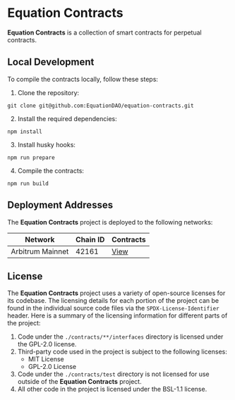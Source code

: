 # Equation Contracts

**Equation Contracts** is a collection of smart contracts for perpetual contracts.

## Local Development

To compile the contracts locally, follow these steps:

1. Clone the repository:

```shell
git clone git@github.com:EquationDAO/equation-contracts.git
```

2. Install the required dependencies:

```shell
npm install
```

3. Install husky hooks:

```shell
npm run prepare
```

4. Compile the contracts:

```shell
npm run build
```

## Deployment Addresses

The **Equation Contracts** project is deployed to the following networks:

| Network          | Chain ID | Contracts                        |
| ---------------- | -------- | -------------------------------- |
| Arbitrum Mainnet | 42161    | [View](./deployments/42161.json) |

## License

The **Equation Contracts** project uses a variety of open-source licenses for its codebase. The licensing details for
each portion of the project can be found in the individual source code files via the `SPDX-License-Identifier` header.
Here is a summary of the licensing information for different parts of the project:

1. Code under the `./contracts/**/interfaces` directory is licensed under the GPL-2.0 license.
2. Third-party code used in the project is subject to the following licenses:
    - MIT License
    - GPL-2.0 License
3. Code under the `./contracts/test` directory is not licensed for use outside of the **Equation Contracts** project.
4. All other code in the project is licensed under the BSL-1.1 license.

